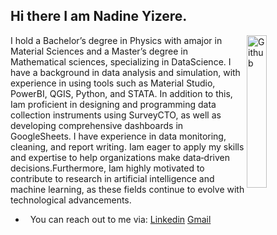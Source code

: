 ## Hi there I am  Nadine Yizere.
<img width="25%" align="right" alt="Github"
src="https://user-images.githubusercontent.com/48678280/88862734-4903af80-d201-11ea-968
b-9c939d88a37c.gif" />
I hold a Bachelor’s degree in Physics with amajor in Material Sciences and a Master’s degree in Mathematical sciences, specializing in DataScience. I have a background in data analysis and simulation, with experience in using tools such as Material Studio, PowerBI, QGIS, Python, and STATA. In addition to this, Iam proficient in designing and programming data collection instruments using SurveyCTO, as well as developing comprehensive dashboards in GoogleSheets. I have experience in data monitoring, cleaning, and report writing. Iam eager to apply my skills and expertise to help organizations make data‑driven decisions.Furthermore, Iam highly motivated to contribute to research in artificial intelligence and machine learning, as these fields continue to evolve with technological advancements.
- &nbsp; You can  reach out to me via: [Linkedin](https://www.linkedin.com/in/nadine-yizere-2673b224b/) [Gmail](nadine764yzere@gmail.com)
<img src="https://komarev.com/ghpvc/?username=gpy1234&style=flat-square&color=blue"
alt=""/>

